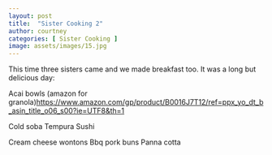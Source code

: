 ```yaml
---
layout: post
title:  "Sister Cooking 2"
author: courtney
categories: [ Sister Cooking ]
image: assets/images/15.jpg
---
```

This time three sisters came and we made breakfast too. It was a long but delicious day:

Acai bowls (amazon for granola)https://www.amazon.com/gp/product/B0016J7T12/ref=ppx_yo_dt_b_asin_title_o06_s00?ie=UTF8&th=1

Cold soba
Tempura
Sushi

Cream cheese wontons
Bbq pork buns
Panna cotta
